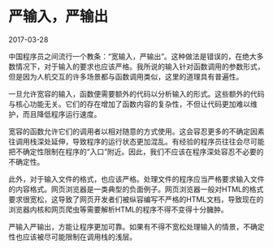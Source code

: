 # 严输入，严输出

2017-03-28

中国程序员之间流行一个教条：“宽输入，严输出”。这种做法是错误的，在绝大多数情况下，对于输入的要求也应该严格。我所说的输入针对函数调用的参数形式，但是因为人机交互的许多场景都与函数调用类似，这里的道理具有普遍性。

一旦允许宽容的输入，函数便需要额外的代码以分析输入的形式。这些额外的代码与核心功能无关。它们的存在增加了函数内容的复杂性，不但让代码更加难以维护，而且降低程序运行速度。

宽容的函数允许它们的调用者以相对随意的方式使用。这会容忍更多的不确定因素往调用栈深处延伸，导致程序的运行状态更加混乱。有经验的程序员往往会尽可能把不确定性限制在程序的“入口”附近。因此，我们不应该在程序深处容忍不必要的不确定性。

此外，对于输入文件的格式，也应该严格。处理文件的程序应当严格要求输入文件的内容格式。网页浏览器是一类典型的负面例子。网页浏览器一般对HTML的格式要求很宽松，这导致了网页开发者们被纵容编写不严格的HTML文档，导致现在的浏览器内核和网页爬虫等需要解析HTML的程序不得不变得十分臃肿。

严输入严输出，方能让程序更加可靠。如果有不得不宽松处理输入的情景，不确定性也应该被尽可能限制在调用栈的浅层。

